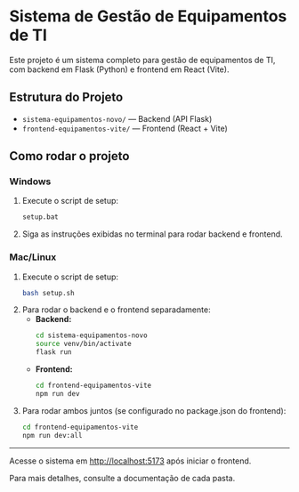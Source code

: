 # Sistema de Gestão de Equipamentos de TI

Este projeto é um sistema completo para gestão de equipamentos de TI, com backend em Flask (Python) e frontend em React (Vite).

## Estrutura do Projeto

- `sistema-equipamentos-novo/` — Backend (API Flask)
- `frontend-equipamentos-vite/` — Frontend (React + Vite)

## Como rodar o projeto

### Windows

1. Execute o script de setup:
   ```bat
   setup.bat
   ```
2. Siga as instruções exibidas no terminal para rodar backend e frontend.

### Mac/Linux

1. Execute o script de setup:
   ```bash
   bash setup.sh
   ```
2. Para rodar o backend e o frontend separadamente:
   - **Backend:**
     ```bash
     cd sistema-equipamentos-novo
     source venv/bin/activate
     flask run
     ```
   - **Frontend:**
     ```bash
     cd frontend-equipamentos-vite
     npm run dev
     ```
3. Para rodar ambos juntos (se configurado no package.json do frontend):
   ```bash
   cd frontend-equipamentos-vite
   npm run dev:all
   ```

---

Acesse o sistema em [http://localhost:5173](http://localhost:5173) após iniciar o frontend.

Para mais detalhes, consulte a documentação de cada pasta. 